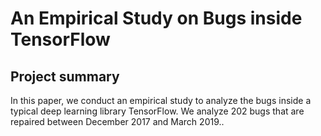 # An Empirical Study on Bugs inside TensorFlow
## Project summary
In this paper, we conduct an empirical study to analyze the bugs inside a typical deep learning library TensorFlow. We analyze 202 bugs that are repaired between December 2017 and March 2019..
